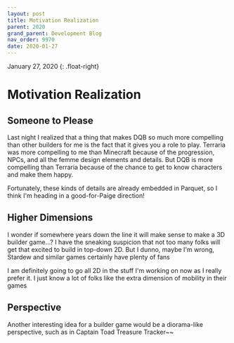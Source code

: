 ```yaml
---
layout: post
title: Motivation Realization
parent: 2020
grand_parent: Development Blog
nav_order: 9970
date: 2020-01-27
---
```

January 27, 2020
{: .float-right}

# Motivation Realization

## Someone to Please

Last night I realized that a thing that makes DQB so much more compelling than other builders for me is the fact that it gives you a role to play.
Terraria was more compelling to me than Minecraft because of the progression, NPCs, and all the femme design elements and details.
But DQB is more compelling than Terraria because of the chance to get to know characters and make them happy.

Fortunately, these kinds of details are already embedded in Parquet, so I think I'm heading in a good-for-Paige direction!

## Higher Dimensions

I wonder if somewhere years down the line it will make sense to make a 3D builder game...?
I have the sneaking suspicion that not too many folks will get that excited to build in top-down 2D.
But I dunno, maybe I'm wrong, Stardew and similar games certainly have plenty of fans

I am definitely going to go all 2D in the stuff I'm working on now as I really prefer it.
I just know a lot of folks like the extra dimension of mobility in their games

## Perspective

Another interesting idea for a builder game would be a diorama-like perspective, such as in Captain Toad Treasure Tracker~~
